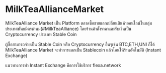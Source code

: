 # MilkTeaAllianceMarket

MilkTeaAlliance Market เป็น Platform ตลาดซื้อขายแลกเปลี่ยนสินค้าออนไลน์ในกลุ่มประเทศพันธมิตรชานม(#MilkTeaAlliance) โดยร้านค้าตั้งราคาและรับเงินเป็น Cryptocurrency ประเภท Stable Coin

ผู้ซื้อสามารถจ่ายเป็น Stable Coin หรือ Cryptocurrency อื่นๆเช่น BTC,ETH,UNI ก็ได้ MilkTeaAlliance Market จะทำการแลกเป็น Stablecoin แล้วโอนให้ร้านอัตโนมัติ (Instant Exchange)

แนวทางการทำ Instant Exchange คือการใช้บริการ flexa.network

 
